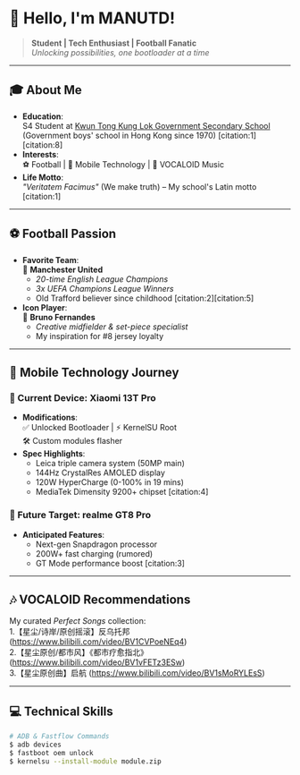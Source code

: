 # 👋 Hello, I'm MANUTD!

> **Student | Tech Enthusiast | Football Fanatic**  
> *Unlocking possibilities, one bootloader at a time*

---

## 🎓 About Me
- **Education**:  
  S4 Student at [Kwun Tong Kung Lok Government Secondary School](https://www.ktklgss.edu.hk) (Government boys' school in Hong Kong since 1970) [citation:1][citation:8]
- **Interests**:  
  ⚽ Football | 📱 Mobile Technology | 🎵 VOCALOID Music
- **Life Motto**:  
  *"Veritatem Facimus"* (We make truth) – My school's Latin motto [citation:1]

---

## ⚽ Football Passion
- **Favorite Team**:  
  🔴 **Manchester United**  
  - *20-time English League Champions*  
  - *3x UEFA Champions League Winners*  
  - Old Trafford believer since childhood [citation:2][citation:5]
- **Icon Player**:  
  💫 **Bruno Fernandes**  
  - *Creative midfielder & set-piece specialist*  
  - My inspiration for #8 jersey loyalty

---

## 📱 Mobile Technology Journey
### 🔧 Current Device: **Xiaomi 13T Pro**
- **Modifications**:  
  ✅ Unlocked Bootloader | ⚡ KernelSU Root  
  🛠️ Custom modules flasher  
- **Spec Highlights**:  
  - Leica triple camera system (50MP main)  
  - 144Hz CrystalRes AMOLED display  
  - 120W HyperCharge (0-100% in 19 mins)  
  - MediaTek Dimensity 9200+ chipset [citation:4]

### 🔭 Future Target: **realme GT8 Pro**
- **Anticipated Features**:  
  - Next-gen Snapdragon processor  
  - 200W+ fast charging (rumored)  
  - GT Mode performance boost [citation:3]

---

## 🎶 VOCALOID Recommendations
My curated *Perfect Songs* collection:  
1.【星尘/诗岸/原创摇滚】反乌托邦 (https://www.bilibili.com/video/BV1CVPoeNEq4)  
2.【星尘原创/都市风】《都市疗愈指北》 (https://www.bilibili.com/video/BV1vFETz3ESw)  
3.【星尘原创曲】启航 (https://www.bilibili.com/video/BV1sMoRYLEsS)  

---

## 💻 Technical Skills
```bash
# ADB & Fastflow Commands
$ adb devices
$ fastboot oem unlock
$ kernelsu --install-module module.zip
